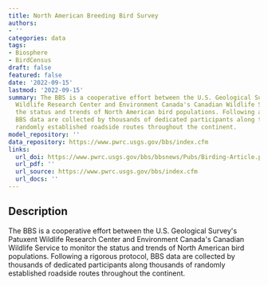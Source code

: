 ```yaml
---
title: North American Breeding Bird Survey
authors:
- ''
categories: data
tags:
- Biosphere
- BirdCensus
draft: false
featured: false
date: '2022-09-15'
lastmod: '2022-09-15'
summary: The BBS is a cooperative effort between the U.S. Geological Survey's Patuxent
  Wildlife Research Center and Environment Canada's Canadian Wildlife Service to monitor
  the status and trends of North American bird populations. Following a rigorous protocol,
  BBS data are collected by thousands of dedicated participants along thousands of
  randomly established roadside routes throughout the continent.
model_repository: ''
data_repository: https://www.pwrc.usgs.gov/bbs/index.cfm
links:
  url_doi: https://www.pwrc.usgs.gov/bbs/bbsnews/Pubs/Birding-Article.pdf
  url_pdf: ''
  url_source: https://www.pwrc.usgs.gov/bbs/index.cfm
  url_docs: ''
---
```


## Description

The BBS is a cooperative effort between the U.S. Geological Survey's Patuxent Wildlife Research Center and Environment Canada's Canadian Wildlife Service to monitor the status and trends of North American bird populations. Following a rigorous protocol, BBS data are collected by thousands of dedicated participants along thousands of randomly established roadside routes throughout the continent.

